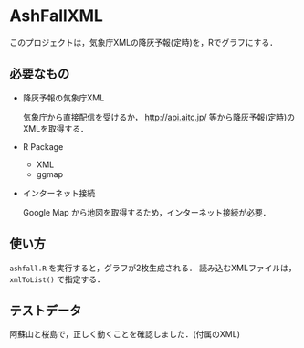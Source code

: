 # AshFallXML

このプロジェクトは，気象庁XMLの降灰予報(定時)を，Rでグラフにする．


## 必要なもの

* 降灰予報の気象庁XML

  気象庁から直接配信を受けるか， http://api.aitc.jp/ 等から降灰予報(定時)のXMLを取得する．

* R Package

  * XML
  * ggmap

* インターネット接続

  Google Map から地図を取得するため，インターネット接続が必要．

## 使い方

``ashfall.R`` を実行すると，グラフが2枚生成される．
読み込むXMLファイルは， ``xmlToList()`` で指定する．


## テストデータ

阿蘇山と桜島で，正しく動くことを確認しました．(付属のXML)
